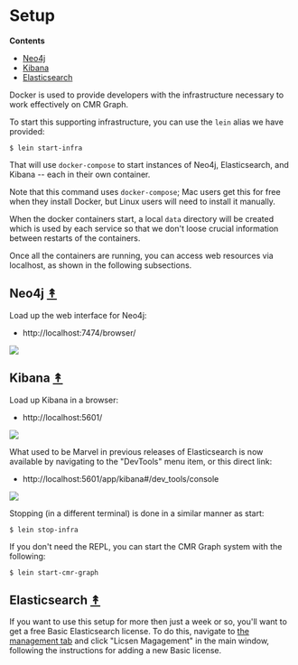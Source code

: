 # Setup


**Contents**

* [Neo4j](#neo4j-)
* [Kibana](#kibana-)
* [Elasticsearch](#elasticsearch-)


Docker is used to provide developers with the infrastructure necessary to
work effectively on CMR Graph.

To start this supporting infrastructure, you can use the `lein` alias we
have provided:

```
$ lein start-infra
```

That will use `docker-compose` to start instances of Neo4j, Elasticsearch, and
Kibana --  each in their own container.

Note that this command uses `docker-compose`; Mac users get this for free when
they install Docker, but Linux users will need to install it manually.

When the docker containers start, a local `data` directory will be created which
is used by each service so that we don't loose crucial information between
restarts of the containers.

Once all the containers are running, you can access web resources via
localhost, as shown in the following subsections.


## Neo4j [&#x219F;](#contents)

Load up the web interface for Neo4j:

* http://localhost:7474/browser/

[![][neo4j-screen-thumb]][neo4j-screen]


## Kibana [&#x219F;](#contents)

Load up Kibana in a browser:

* http://localhost:5601/

[![][kibana-thumb]][kibana]

What used to be Marvel in previous releases of Elasticsearch is now
available by navigating to the "DevTools" menu item, or this direct link:

* http://localhost:5601/app/kibana#/dev_tools/console

[![][kibana-query-thumb]][kibana-query]

Stopping (in a different terminal) is done in a similar manner as start:

```
$ lein stop-infra
```

If you don't need the REPL, you can start the CMR Graph system with the
following:

```
$ lein start-cmr-graph
```

## Elasticsearch [&#x219F;](#contents)

If you want to use this setup for more then just a week or so, you'll want to
get a free Basic Elasticsearch license. To do this, navigate to
[the management tab][kibana-management] and click "Licsen Magagement" in the
main window, following the instructions for adding a new Basic license.


<!-- Named page links below: /-->

[neo4j-screen]: resources/images/neo4j-web-screen.png
[neo4j-screen-thumb]: resources/images/neo4j-web-screen-thumb.png

[kibana]: resources/images/kibana.png
[kibana-thumb]: resources/images/kibana-thumb.png

[kibana-query]: resources/images/kibana-query.png
[kibana-query-thumb]: resources/images/kibana-query-thumb.png
[kibana-management]: http://localhost:5601/app/kibana#/management
